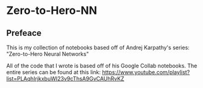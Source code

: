 # Zero-to-Hero-NN

## Prefeace
This is my collection of notebooks based off of Andrej Karpathy's series: "Zero-to-Hero Neural Networks"

All of the code that I wrote is based off of his Google Collab notebooks. The entire series can be found at this link: https://www.youtube.com/playlist?list=PLAqhIrjkxbuWI23v9cThsA9GvCAUhRvKZ

